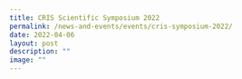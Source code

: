 ```yaml
---
title: CRIS Scientific Symposium 2022
permalink: /news-and-events/events/cris-symposium-2022/
date: 2022-04-06
layout: post
description: ""
image: ""
---
```

